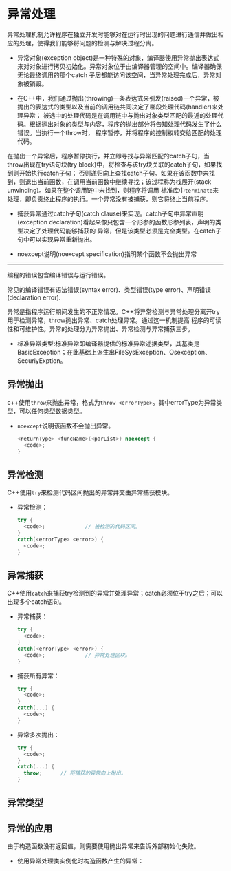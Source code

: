 # 异常处理

异常处理机制允许程序在独立开发时能够对在运行时出现的问题进行通信并做出相应的处理，使得我们能够将问题的检测与解决过程分离。

* 异常对象(exception object)是一种特殊的对象，编译器使用异常抛出表达式来对对象进行拷贝初始化。异常对象位于由编译器管理的空间中。编译器确保无论最终调用的那个catch
子居都能访问该空间，当异常处理完成后，异常对象被销毁。

* 在C++中，我们通过抛出(throwing)一条表达式来引发(raised)一个异常，被抛出的表达式的类型以及当前的调用链共同决定了哪段处理代码(handler)来处理异常；
被选中的处理代码是在调用链中与抛出对象类型匹配的最近的处理代码。根据抛出对象的类型与内容，程序的抛出部分将告知处理代码发生了什么错误。当执行一个throw时，
程序暂停，并将程序的控制权转交给匹配的处理代码。

在抛出一个异常后，程序暂停执行，并立即寻找与异常匹配的catch子句，当throw出现在try语句块(try block)中，将检查与该try块关联的catch子句，如果找到则开始执行catch子句；
否则递归向上查找catch子句。如果在该函数中未找到，则退出当前函数，在调用当前函数中继续寻找；该过程称为栈展开(stack unwinding)。如果在整个调用链中未找到，则程序将调用
标准库中`terminate`来处理，即负责终止程序的执行。一个异常没有被捕获，则它将终止当前程序。

* 捕获异常通过catch子句(catch clause)来实现。catch子句中异常声明(exception declaration)看起来像只包含一个形参的函数形参列表，声明的类型决定了处理代码能够捕获的
异常，但是该类型必须是完全类型。在catch子句中可以实现异常重新抛出。

* noexcept说明(noexcept specification)指明某个函数不会抛出异常








--------

编程的错误包含编译错误与运行错误。

常见的编译错误有语法错误(syntax error)、类型错误(type error)、声明错误(declaration error).

异常是指程序运行期间发生的不正常情况。C++将异常检测与异常处理分离开try用于检测异常，throw抛出异常、catch处理异常。通过这一机制提高
程序的可读性和可维护性。异常的处理分为异常抛出、异常检测与异常捕获三步。

* 标准异常类型:标准异常即编译器提供的标准异常述据类型，其基类是BasicException；在此基础上派生出FileSysException、Osexception、SecuriyExption。

## 异常抛出

c++使用`throw`来抛出异常，格式为`throw <errorType>`。其中errorType为异常类型，可以任何类型数据类型。

* `noexcept`说明该函数不会抛出异常。

  ```c++
  <returnType> <funcName>(<parList>) noexcept {
    <code>;
  }
  ```

## 异常检测

C++使用`try`来检测代码区间抛出的异常并交由异常捕获模块。

* 异常检测：

  ```c++
  try {
    <code>;             // 被检测的代码区间。
  }
  catch(<errorType> <error>) {
    <code>;
  }
  ```

## 异常捕获

C++使用`catch`来捕获try检测到的异常并处理异常；catch必须位于try之后；可以出现多个catch语句。

* 异常捕获：

  ```c++
  try {
    <code>;
  }
  catch(<errorType> <error>) {
    <code>;             // 异常处理区块。
  }
  ```

* 捕获所有异常：

  ```c++
  try {
    <code>;
  }
  catch(...) {
    <code>;
  }
  ```

* 异常多次抛出：

  ```c++
  try {
    <code>;
  }
  catch(...) {
    throw;      // 将捕获的异常向上抛出。
  }
  ```

## 异常类型

## 异常的应用

由于构造函数没有返回值，则需要使用抛出异常来告诉外部初始化失败。

* 使用异常处理类实例化时构造函数产生的异常：

  ```c++
  ```
